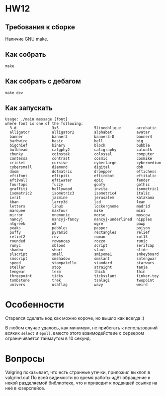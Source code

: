 # HW12
## Требования к сборке
Наличие GNU make.
## Как собрать
```
make
```
## Как собрать с дебагом
```
make dev
```
## Как запускать
```
Usage: ./main message [font]
where font is one of the following:
  3-d                3x5                5lineoblique       acrobatic
  alligator          alligator2         alphabet           avatar
  banner             banner3            banner3-D          banner4
  barbwire           basic              bell               big
  bigchief           binary             block              bubble
  bulbhead           calgphy2           caligraphy         catwalk
  chunky             coinstak           colossal           computer
  contessa           contrast           cosmic             cosmike
  cricket            cursive            cyberlarge         cybermedium
  cybersmall         diamond            digital            doh
  doom               dotmatrix          drpepper           eftichess
  eftifont           eftipiti           eftirobot          eftitalic
  eftiwall           eftiwater          epic               fender
  fourtops           fuzzy              goofy              gothic
  graffiti           hollywood          invita             isometric1
  isometric2         isometric3         isometric4         italic
  ivrit              jazmine            jerusalem          katakana
  kban               larry3d            lcd                lean
  letters            linux              lockergnome        madrid
  marquee            maxfour            mike               mini
  mirror             mnemonic           morse              moscow
  nancyj             nancyj-fancy       nancyj-underlined  nipples
  ntgreek            o8                 ogre               pawp
  peaks              pebbles            pepper             poison
  puffy              pyramid            rectangles         relief
  relief2            rev                roman              rot13
  rounded            rowancap           rozzo              runic
  runyc              sblood             script             serifcap
  shadow             short              slant              slide
  slscript           small              smisome1           smkeyboard
  smscript           smshadow           smslant            smtengwar
  speed              stampatello        standard           starwars
  stellar            stop               straight           tanja
  tengwar            term               thick              thin
  threepoint         ticks              ticksslant         tinker-toy
  tombstone          trek               tsalagi            twopoint
  univers            usaflag            wavy               weird
```
# Особенности
Старался сделать код как можно короче, но вышло как всегда :)

В любом случае удалось, как минимум, не прибегать к использований всяких
`select` и `epoll`, вместо этого взаимодействие с сервером ограничивается
таймаутом в 10 секунд.
# Вопросы
Valgring показывает, что есть странные утечки, приложил выхлоп в valgrind.out
По всей видимости во время работы идёт обращение к некой разделяемой
библиотеке, что и приводит к подвишей ссылке на неё в юзерспейсе.
